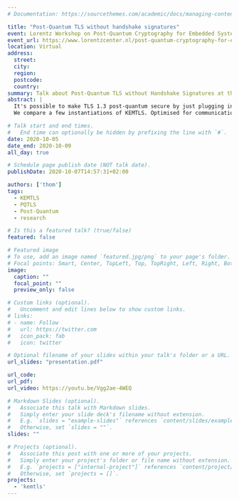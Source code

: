 ```yaml
---
# Documentation: https://sourcethemes.com/academic/docs/managing-content/

title: "Post-Quantum TLS without handshake signatures"
event: Lorentz Workshop on Post-Quantum Cryptography for Embedded Systems
event_url: https://www.lorentzcenter.nl/post-quantum-cryptography-for-embedded-systems.html
location: Virtual
address:
  street:
  city:
  region:
  postcode:
  country:
summary: Talk about Post-Quantum TLS without Handshake Signatures at the Lorentz Workshop (virtual)
abstract: |
  It's possible to make TLS 1.3 post-quantum secure by just plugging in post-quantum key exchange and a post-quantum signature scheme. But PQ signatures tend to be quite big and slow. KEMTLS is our proposal for a post-quantum secure variant of TLS that authenticates by using KEMs instead of the handshake signature. With a trick to preserve the ability to allow the client to send the request after the server sends its certificate: using KEMs instead of signatures doesn't take more round trips for this first message.
  We compare a few instantiations of KEMTLS. Optimised for communication size, KEMTLS, with SIKE for KEX and handshake authentication, GeMSS for the CA certificate and a custom XMSS for optional intermediate certificates, requires less than half the bandwidth of a post-quantum TLS 1.3 using Falcon for the handshake signature. When picking primitives for speed, KEMTLS reduces the amount of server CPU cycles by up to 90% compared to an equivalent post-quantum instantiation of TLS 1.3, as well as reducing the time before the client can send its first application data.

# Talk start and end times.
#   End time can optionally be hidden by prefixing the line with `#`.
date: 2020-10-05
date_end: 2020-10-09
all_day: true

# Schedule page publish date (NOT talk date).
publishDate: 2020-10-07T14:57:31+02:00

authors: ['thom']
tags:
  - KEMTLS
  - PQTLS
  - Post-Quantum
  - research

# Is this a featured talk? (true/false)
featured: false

# Featured image
# To use, add an image named `featured.jpg/png` to your page's folder. 
# Focal points: Smart, Center, TopLeft, Top, TopRight, Left, Right, BottomLeft, Bottom, BottomRight.
image:
  caption: ""
  focal_point: ""
  preview_only: false

# Custom links (optional).
#   Uncomment and edit lines below to show custom links.
# links:
# - name: Follow
#   url: https://twitter.com
#   icon_pack: fab
#   icon: twitter

# Optional filename of your slides within your talk's folder or a URL.
url_slides: "presentation.pdf"

url_code:
url_pdf:
url_video: https://youtu.be/Vgg2ae-4WEQ

# Markdown Slides (optional).
#   Associate this talk with Markdown slides.
#   Simply enter your slide deck's filename without extension.
#   E.g. `slides = "example-slides"` references `content/slides/example-slides.md`.
#   Otherwise, set `slides = ""`.
slides: ""

# Projects (optional).
#   Associate this post with one or more of your projects.
#   Simply enter your project's folder or file name without extension.
#   E.g. `projects = ["internal-project"]` references `content/project/deep-learning/index.md`.
#   Otherwise, set `projects = []`.
projects:
  - 'kemtls'
---
```

